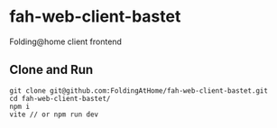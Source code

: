 # fah-web-client-bastet
Folding@home client frontend

## Clone and Run
```
git clone git@github.com:FoldingAtHome/fah-web-client-bastet.git
cd fah-web-client-bastet/
npm i
vite // or npm run dev
```